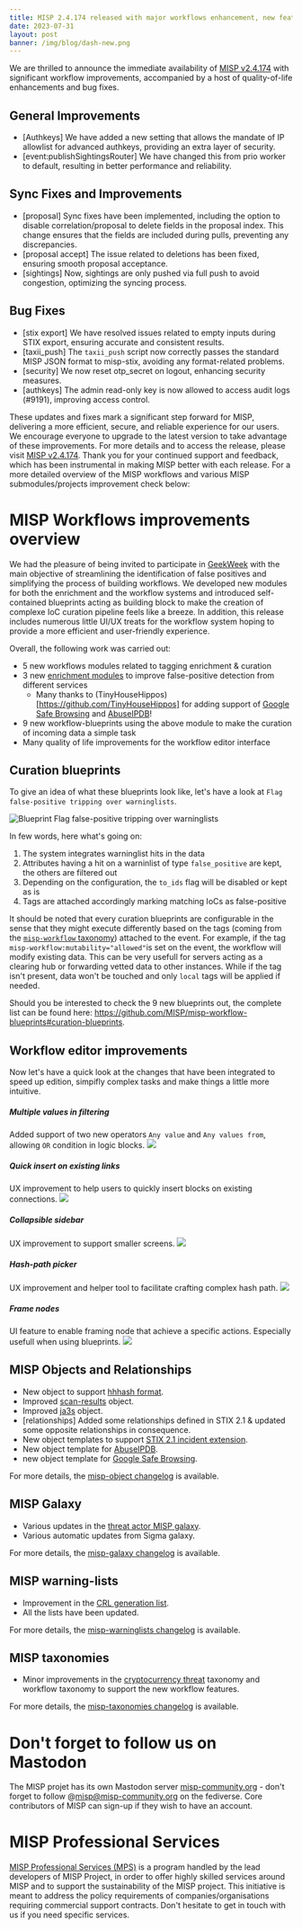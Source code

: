 ```yaml
---
title: MISP 2.4.174 released with major workflows enhancement, new features and fixes
date: 2023-07-31
layout: post
banner: /img/blog/dash-new.png
---
```


We are thrilled to announce the immediate availability of [MISP v2.4.174](https://github.com/MISP/MISP/releases/tag/v2.4.174) with significant workflow improvements, accompanied by a host of quality-of-life enhancements and bug fixes.

## General Improvements

- [Authkeys] We have added a new setting that allows the mandate of IP allowlist for advanced authkeys, providing an extra layer of security.
- [event:publishSightingsRouter] We have changed this from prio worker to default, resulting in better performance and reliability.

## Sync Fixes and Improvements

- [proposal] Sync fixes have been implemented, including the option to disable correlation/proposal to delete fields in the proposal index. This change ensures that the fields are included during pulls, preventing any discrepancies.
- [proposal accept] The issue related to deletions has been fixed, ensuring smooth proposal acceptance.
- [sightings] Now, sightings are only pushed via full push to avoid congestion, optimizing the syncing process.

## Bug Fixes

- [stix export] We have resolved issues related to empty inputs during STIX export, ensuring accurate and consistent results.
- [taxii_push] The `taxii_push` script now correctly passes the standard MISP JSON format to misp-stix, avoiding any format-related problems.
- [security] We now reset otp_secret on logout, enhancing security measures.
- [authkeys] The admin read-only key is now allowed to access audit logs (#9191), improving access control.

These updates and fixes mark a significant step forward for MISP, delivering a more efficient, secure, and reliable experience for our users. We encourage everyone to upgrade to the latest version to take advantage of these improvements. For more details and to access the release, please visit [MISP v2.4.174](https://github.com/MISP/MISP/releases/tag/v2.4.174). Thank you for your continued support and feedback, which has been instrumental in making MISP better with each release. For a more detailed overview of the MISP workflows and various MISP submodules/projects improvement check below:

# MISP Workflows improvements overview

We had the pleasure of being invited to participate in [GeekWeek](https://www.cyber.gc.ca/en/geekweek/geekweek-8) with the main objective of streamlining the identification of false positives and simplifying the process of building workflows. We developed new modules for both the enrichment and the workflow systems and introduced self-contained blueprints acting as building block to make the creation of complexe IoC curation pipeline feels like a breeze.
In addition, this release includes numerous little UI/UX treats for the workflow system hoping to provide a more efficient and user-friendly experience.

Overall, the following work was carried out:
- 5 new workflows modules related to tagging enrichment & curation
- 3 new [enrichment modules](https://github.com/MISP/misp-modules/) to improve false-positive detection from different services
    - Many thanks to (TinyHouseHippos)[https://github.com/TinyHouseHippos] for adding support of [Google Safe Browsing](https://safebrowsing.google.com/) and [AbuseIPDB](https://www.abuseipdb.com/)!
- 9 new workflow-blueprints using the above module to make the curation of incoming data a simple task
- Many quality of life improvements for the workflow editor interface

## Curation blueprints

To give an idea of what these blueprints look like, let's have a look at `Flag false-positive tripping over warninglists`.

![Blueprint `Flag false-positive tripping over warninglists`](/img/blog/2.4.174/blueprint-falsepositive-warninglist.png)

In few words, here what's going on:
1. The system integrates warninglist hits in the data
2. Attributes having a hit on a warninlist of type `false_positive` are kept, the others are filtered out
3. Depending on the configuration, the `to_ids` flag will be disabled or kept as is
4. Tags are attached accordingly marking matching IoCs as false-positive

It should be noted that every curation blueprints are configurable in the sense that they might execute differently based on the tags (coming from the [`misp-workflow` taxonomy](https://github.com/MISP/misp-taxonomies/blob/59ec473a5f7a44755a6098890a1ee290487bfc53/misp-workflow/machinetag.json)) attached to the event. For example, if the tag `misp-workflow:mutability="allowed"`is set on the event, the workflow will modify existing data. This can be very usefull for servers acting as a clearing hub or forwarding vetted data to other instances. While if the tag isn't present, data won't be touched and only `local` tags will be applied if needed.

Should you be interested to check the 9 new blueprints out, the complete list can be found here: https://github.com/MISP/misp-workflow-blueprints#curation-blueprints.


## Workflow editor improvements

Now let's have a quick look at the changes that have been integrated to speed up edition, simpifly complex tasks and make things a little more intuitive.

##### Multiple values in filtering
Added support of two new operators `Any value` and `Any values from`, allowing `OR` condition in logic blocks.
![](/img/blog/2.4.174/wf-multiple-values.gif)

##### Quick insert on existing links
UX improvement to help users to quickly insert blocks on existing connections.
![](/img/blog/2.4.174/wf-quick-insert.gif)

##### Collapsible sidebar
UX improvement to support smaller screens.
![](/img/blog/2.4.174/wf-collapsible-sidebar.gif)

##### Hash-path picker
UX improvement and helper tool to facilitate crafting complex hash path.
![](/img/blog/2.4.174/wf-hashpath-picker.gif)

##### Frame nodes
UI feature to enable framing node that achieve a specific actions. Especially usefull when using blueprints.
![](/img/blog/2.4.174/wf-frame-node.gif)


## MISP Objects and Relationships

- New object to support [hhhash format](https://github.com/adulau/HHHash).
- Improved [scan-results](https://www.misp-project.org/objects.html#_scan_result) object.
- Improved [ja3s](https://www.misp-project.org/objects.html#_ja3s) object. 
- [relationships] Added some relationships defined in STIX 2.1 & updated some opposite relationships in consequence.
- New object templates to support [STIX 2.1 incident extension](https://github.com/MISP/misp-objects/pull/396).
- New object template for [AbuseIPDB](https://www.misp-project.org/objects.html#_abuseipdb).
- new object template for [Google Safe Browsing](https://www.misp-project.org/objects.html#_google_safe_browsing).

For more details, the [misp-object changelog](https://www.misp-project.org/Changelog-misp-objects.txt) is available.

## MISP Galaxy

- Various updates in the [threat actor MISP galaxy](https://www.misp-project.org/galaxy.html#_threat_actor).
- Various automatic updates from Sigma galaxy.


For more details, the [misp-galaxy changelog](https://www.misp-project.org/Changelog-misp-galaxy.txt) is available.

## MISP warning-lists

- Improvement in the [CRL generation list](https://github.com/MISP/misp-warninglists/blob/main/tools/generate-crl-ip-domains.py).
- All the lists have been updated.

For more details, the [misp-warninglists changelog](https://www.misp-project.org/Changelog-misp-warninglists.txt) is available.

## MISP taxonomies

- Minor improvements in the [cryptocurrency threat](https://www.misp-project.org/taxonomies.html#_cryptocurrency_threat) taxonomy and workflow taxonomy to support the new workflow features.

For more details, the [misp-taxonomies changelog](https://www.misp-project.org/Changelog-misp-taxonomies.txt) is available.

# Don't forget to follow us on Mastodon

The MISP projet has its own Mastodon server [misp-community.org](https://misp-community.org/) - don't forget to follow @misp@misp-community.org on the fediverse. Core contributors of MISP can sign-up if they wish to have an account.

# MISP Professional Services

[MISP Professional Services (MPS)](https://www.misp-project.org/professional-services/) is a program handled by the lead developers of MISP Project, in order to offer highly skilled services around MISP and to support the sustainability of the MISP project. This initiative is meant to address the policy requirements of companies/organisations requiring commercial support contracts. Don't hesitate to get in touch with us if you need specific services.
